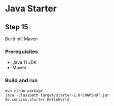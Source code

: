 # Java Starter #

## Step 15

Build mit Maven

### Prerequisites
- Java 11 JDK
- Maven

### Build and run

```shell
mvn clean package
java -classpath target/starter-1.0-SNAPSHOT.jar de.conciso.starter.HelloWorld
```
